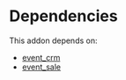 # Dependencies

This addon depends on:

- [event_crm](../../odoo-bringout-oca-ocb-event_crm)
- [event_sale](../../odoo-bringout-oca-ocb-event_sale)
